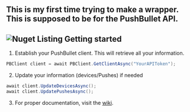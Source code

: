 This is my first time trying to make a wrapper. This is supposed to be for the PushBullet API.
------
![Nuget Listing](https://discord-is-down.party/77pGgQLL.png "Nuget listing")
Getting started
------
1. Establish your PushBullet client. This will retrieve all your information.
```cs
PBClient client = await PBClient.GetClientAsync("YourAPIToken");
```
2. Update your information (devices/Pushes) if needed
```cs
await client.UpdateDevicesAsync();
await client.UpdatePushesAsync();
```
3. For proper documentation, visit the [wiki](https://github.com/Adomix/PushBulletNet/wiki).
